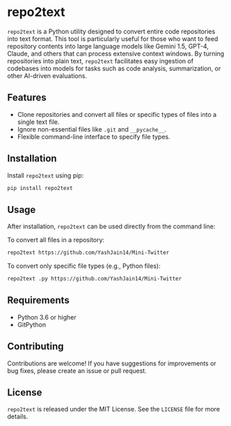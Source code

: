 # repo2text

`repo2text` is a Python utility designed to convert entire code repositories into text format. This tool is particularly useful for those who want to feed repository contents into large language models like Gemini 1.5, GPT-4, Claude, and others that can process extensive context windows. By turning repositories into plain text, `repo2text` facilitates easy ingestion of codebases into models for tasks such as code analysis, summarization, or other AI-driven evaluations.

## Features

- Clone repositories and convert all files or specific types of files into a single text file.
- Ignore non-essential files like `.git` and `__pycache__`.
- Flexible command-line interface to specify file types.

## Installation

Install `repo2text` using pip:

```bash
pip install repo2text
```

## Usage

After installation, `repo2text` can be used directly from the command line:

To convert all files in a repository:
```bash
repo2text https://github.com/YashJain14/Mini-Twitter
```

To convert only specific file types (e.g., Python files):
```bash
repo2text .py https://github.com/YashJain14/Mini-Twitter
```

## Requirements

- Python 3.6 or higher
- GitPython

## Contributing

Contributions are welcome! If you have suggestions for improvements or bug fixes, please create an issue or pull request.

## License

`repo2text` is released under the MIT License. See the `LICENSE` file for more details.
